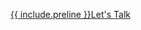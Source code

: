<a class="{{ include.class }}" href="" onclick="Calendly.showPopupWidget('https://calendly.com/ceciliacase/initialconsult');return false;">{{ include.preline }}Let's Talk</a>